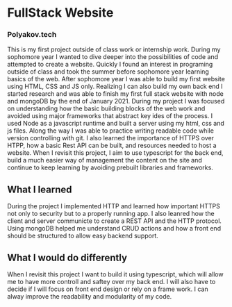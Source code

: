# FullStack Website 
### Polyakov.tech
This is my first project outside of class work or internship work. During my sophomore year I wanted to dive deeper into the possibilities of code and attempted to create a website. Quickly I found an interest in programing outside of class and took the summer before sophomore year learning basics of the web. After sophomore year I was able to build my first website using HTML, CSS and JS only. Realizing I can also build my own back end I started research and was able to finish my first full stack website with node and mongoDB by the end of January 2021. During my project I was focused on understanding how the basic building blocks of the web work and avoided using major frameworks that abstract key ides of the process. I used Node as a javascript runtime and built a server using my html, css and js files. Along the way I was able to practice writing readable code while version controlling with git. I also learned the importance of HTTPS over HTPP, how a basic Rest API can be built, and resources needed to host a website. When I revisit this project, I aim to use typescript for the back end, build a much easier way of management the content on the site and continue to keep learning by avoiding prebuilt libraries and frameworks.
## What I learned
During the project I implemented HTTP and learned how important HTTPS not only to security but to a properly running app. I also leanred how the client and server communicte to create a REST API and the HTTP protocol. Using mongoDB helped me understand CRUD actions and how a front end should be structured to allow easy backend support.
## What I would do differently
When I revisit this project I want to build it using typescript, which will allow me to have more controll and saftey over my back end. I will also have to decide if I will focus on front end design or rely on a frame work. I can alway improve the readability and modularity of my code. 
